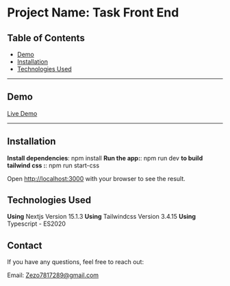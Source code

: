 # Project Name: Task Front End

## Table of Contents

- [Demo](#demo)
- [Installation](#installation)
- [Technologies Used](#technologies-used)

---

## Demo

[Live Demo](https://6787ee8c46babe5c675a7f42--typescript-taskk.netlify.app/)

---

## Installation

**Install dependencies**: npm install
**Run the app:**: npm run dev
**to build tailwind css :**: npm run start-css

Open [http://localhost:3000](http://localhost:3000) with your browser to see the result.

## Technologies Used

**Using** Nextjs Version 15.1.3
**Using** Tailwindcss Version 3.4.15
**Using** Typescript - ES2020

## Contact

If you have any questions, feel free to reach out:

Email: Zezo7817289@gmail.com
